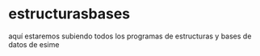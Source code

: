 # estructurasbases
aquí estaremos subiendo todos los programas de estructuras y bases de datos de esime 
